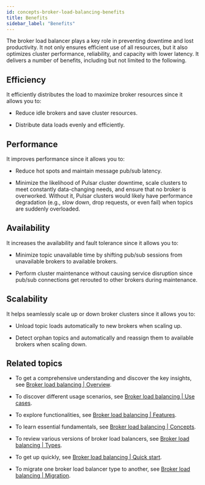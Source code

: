 ```yaml
---
id: concepts-broker-load-balancing-benefits
title: Benefits
sidebar_label: "Benefits"
---
```


The broker load balancer plays a key role in preventing downtime and lost productivity. It not only ensures efficient use of all resources, but it also optimizes cluster performance, reliability, and capacity with lower latency. It delivers a number of benefits, including but not limited to the following.

## Efficiency

It efficiently distributes the load to maximize broker resources since it allows you to:

- Reduce idle brokers and save cluster resources.

- Distribute data loads evenly and efficiently.  

## Performance

It improves performance since it allows you to:

- Reduce hot spots and maintain message pub/sub latency.

- Minimize the likelihood of Pulsar cluster downtime, scale clusters to meet constantly data-changing needs, and ensure that no broker is overworked. Without it, Pulsar clusters would likely have performance degradation (e.g., slow down, drop requests, or even fail) when topics are suddenly overloaded. 

## Availability

It increases the availability and fault tolerance since it allows you to:

- Minimize topic unavailable time by shifting pub/sub sessions from unavailable brokers to available brokers. 

- Perform cluster maintenance without causing service disruption since pub/sub connections get rerouted to other brokers during maintenance.

## Scalability

It helps seamlessly scale up or down broker clusters since it allows you to:

- Unload topic loads automatically to new brokers when scaling up.

- Detect orphan topics and automatically and reassign them to available brokers when scaling down.

## Related topics

- To get a comprehensive understanding and discover the key insights, see [Broker load balancing | Overview](./concepts-broker-load-balancing-overview.md). 

- To discover different usage scenarios, see [Broker load balancing | Use cases](./concepts-broker-load-balancing-use-cases.md).
  
- To explore functionalities, see [Broker load balancing | Features](./concepts-broker-load-balancing-features.md).

- To learn essential fundamentals, see [Broker load balancing | Concepts](./concepts-broker-load-balancing-concepts.md).

- To review various versions of broker load balancers, see [Broker load balancing | Types](./concepts-broker-load-balancing-types.md).

- To get up quickly, see [Broker load balancing | Quick start](./concepts-broker-load-balancing-quick-start.md).

- To migrate one broker load balancer type to another, see [Broker load balancing | Migration](./concepts-broker-load-balancing-migration.md).

